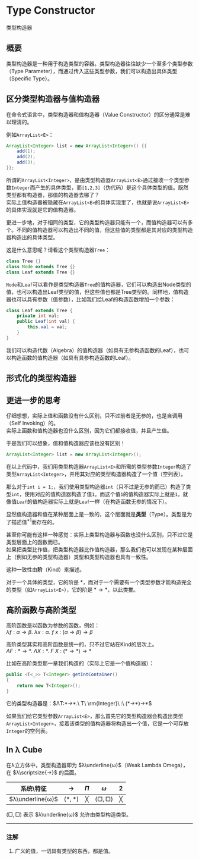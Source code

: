 # Type Constructor

类型构造器

## 概要

类型构造器是一种用于构造类型的容器。类型构造器往往缺少一个至多个类型参数（Type Parameter），而通过传入这些类型参数，我们可以构造出具体类型（Specific Type）。

## 区分类型构造器与值构造器

在命令式语言中，类型构造器和值构造器（Value Constructor）的区分通常是难以理清的。

例如`ArrayList<E>`：

```Java
ArrayList<Integer> list = new ArrayList<Integer>() {{
    add(1);
    add(2);
    add(3);
}};
```

所谓的`ArrayList<Integer>`，是由类型构造器`ArrayList<E>`通过接收一个类型参数`Integer`而产生的具体类型，而`[1,2,3]`（伪代码）是这个具体类型的值。既然类型都有构造器，那值的构造器去哪了？  
实际上值构造器被隐藏在`ArrayList<E>`的具体实现里了，也就是说`ArrayList<E>`的具体实现就是它的值构造器。

更进一步地，对于相同的类型，它的类型构造器只能有一个，而值构造器可以有多个。不同的值构造器可以构造出不同的值，但这些值的类型都是其对应的类型构造器构造出的具体类型。

这是什么意思呢？请看这个类型构造器`Tree`：

```Java
class Tree {}
class Node extends Tree {}
class Leaf extends Tree {}
```

`Node`和`Leaf`可以看作是类型构造器`Tree`的值构造器，它们可以构造出Node类型的值，也可以构造出Leaf类型的值，但这些值也都是Tree类型的。同样地，值构造器也可以具有参数（值参数），比如我们给Leaf的构造函数增加一个参数：

```Java
class Leaf extends Tree {
    private int val;
    public Leaf(int val) {
        this.val = val;
    }
}
```

我们可以构造代数（Algebra）的值构造器（如具有无参构造函数的Leaf），也可以构造函数的值构造器（如具有具参构造函数的Leaf）。

## 形式化的类型构造器

## 更进一步的思考

仔细想想，实际上值和函数没有什么区别，只不过前者是无参的，也是自调用（Self Invoking）的。  
实际上函数和值构造器也没什么区别，因为它们都接收值，并且产生值。

于是我们可以想象，值和值构造器应该也没有区别！

```Java
ArrayList<Integer> list = new ArrayList<Integer>();
```

在以上代码中，我们用类型构造器`ArrayList<E>`和所需的类型参数`Integer`构造了类型`ArrayList<Integer>`，并用其对应的类型构造器构造了一个值（空列表）。

那么对于`int i = 1;`，我们使用类型构造器`int`（只不过是无参的而已）构造了类型`int`，使用对应的值构造器构造了值`1`。而这个值`1`的值构造器实际上就是`1`，就像值`Leaf`的值构造器实际上就是`Leaf`一样（在构造函数无参的情况下）。

显然值构造器和值在某种层面上是一致的，这个层面就是**类型**（Type）。类型是为了描述值$^{*1}$而存在的。

甚至你可能有这样一种感觉：实际上类型构造器与函数也没什么区别，只不过它是类型层面上的函数而已。  
如果把类型比作值，把类型构造器比作值构造器，那么我们也可以发现在某种层面上（例如无参的类型构造器）类型和类型构造器也具有一致性。

这种一致性由**阶**（Kind）来描述。  

对于一个具体的类型，它的阶是 $*$，而对于一个需要有一个类型参数才能构造完全的类型（如`ArrayList<E>`），它的阶是 $*→*$，以此类推。

## 高阶函数与高阶类型

高阶函数是以函数为参数的函数，例如：  
$λf:α→β.\ λx:α.\ f\ x\ :\ (α→β)→β$

高阶类型其实和高阶函数是统一的，只不过它站在Kind的层次上。  
$ΛF:*→*.\ ΛX:*.\ F\ X\ :\ (*→*)→*$

比如在高阶类型那一章我们构造的（实际上它是一个值构造器）：

```Java
public <T<_>> T<Integer> getIntContainer()
{
    return new T<Integer>();
}
```

它的类型构造器是：$ΛT:*→*.\ T\ \rm{Integer}\ :\ (*→*)→*$

如果我们给它类型参数`ArrayList<E>`，那么首先它的类型构造器会构造出类型`ArrayList<Integer>`，接着该类型的值构造器将构造出一个值，它是一个可存放`Integer`的空列表。

## In λ Cube

在λ立方体中，类型构造器即为 $λ\underline{ω}$（Weak Lambda Omega），在 $λ\scriptsize{→}$ 的后面。

|    系统\特征     |   $→$   |  $Π$  |   $ω$   |  $2$  |
| :--------------: | :-----: | :---: | :-----: | :---: |
| $λ\underline{ω}$ | $(*,*)$ |   ╳   | $(□,□)$ |   ╳   |

$(□,□)$ 表示 $λ\underline{ω}$ 允许由类型构造类型。

---

### 注解

1. 广义的值，一切具有类型的东西，都是值。
